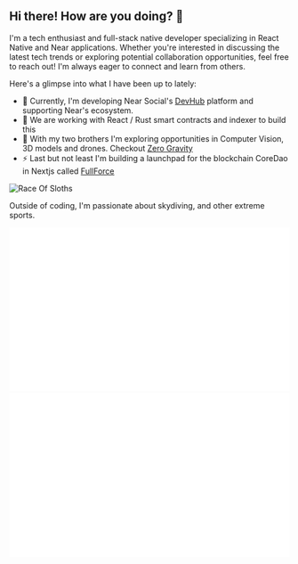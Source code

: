 ## Hi there! How are you doing? 👋

I'm a tech enthusiast and full-stack native developer specializing in React Native and Near applications. Whether you're interested in discussing the latest tech trends or exploring potential collaboration opportunities, feel free to reach out! I'm always eager to connect and learn from others.

Here's a glimpse into what I have been up to lately:

- 🔭 Currently, I'm developing Near Social's [DevHub](https://near.org/devhub.near/widget/app) platform and supporting Near's ecosystem.
- 🌱 We are working with React / Rust smart contracts and indexer to build this
- 👯 With my two brothers I'm exploring opportunities in Computer Vision, 3D models and drones. Checkout [Zero Gravity](https://zgdrone.com/en/)
- ⚡ Last but not least I'm building a launchpad for the blockchain CoreDao in Nextjs called [FullForce](https://www.fullforce.io)

![Race Of Sloths](https://badge.race-of-sloths.com/Tguntenaar)

Outside of coding, I'm passionate about skydiving, and other extreme sports.


<!--
**Tguntenaar/Tguntenaar** is a ✨ _special_ ✨ repository because its `README.md` (this file) appears on your GitHub profile.

Here are some ideas to get you started:

- 🔭 I’m currently working on ...
- 🌱 I’m currently learning ...
- 👯 I’m looking to collaborate on ...
- 🤔 I’m looking for help with ...
- 💬 Ask me about ...
- 📫 How to reach me: ...
- 😄 Pronouns: ...
- ⚡ Fun fact: ...
-->

![](https://raw.githubusercontent.com/Tguntenaar/github-stats/master/generated/overview.svg#gh-dark-mode-only)
![](https://raw.githubusercontent.com/Tguntenaar/github-stats/master/generated/languages.svg#gh-dark-mode-only)

